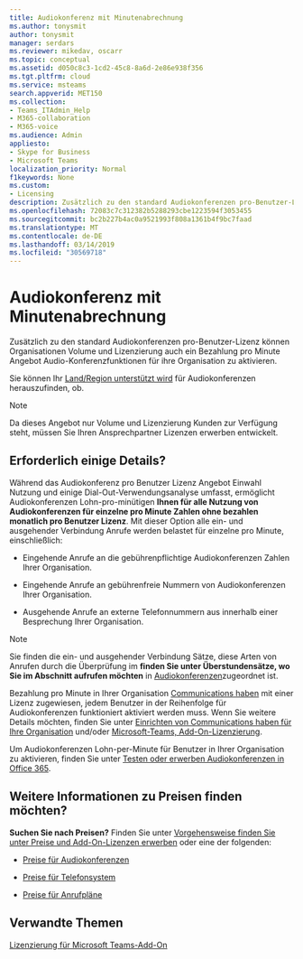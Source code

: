 ```yaml
---
title: Audiokonferenz mit Minutenabrechnung
ms.author: tonysmit
author: tonysmit
manager: serdars
ms.reviewer: mikedav, oscarr
ms.topic: conceptual
ms.assetid: d050c8c3-1cd2-45c8-8a6d-2e86e938f356
ms.tgt.pltfrm: cloud
ms.service: msteams
search.appverid: MET150
ms.collection:
- Teams_ITAdmin_Help
- M365-collaboration
- M365-voice
ms.audience: Admin
appliesto:
- Skype for Business
- Microsoft Teams
localization_priority: Normal
f1keywords: None
ms.custom:
- Licensing
description: Zusätzlich zu den standard Audiokonferenzen pro-Benutzer-Lizenz können Organisationen, die über die Microsoft-Volumenlizenzierung auch ein Bezahlung pro Minute Angebot Audio-Konferenzfunktionen für ihre Organisation zu aktivieren.
ms.openlocfilehash: 72083c7c312382b5288293cbe1223594f3053455
ms.sourcegitcommit: bc2b227b4ac0a9521993f808a1361b4f9bc7faad
ms.translationtype: MT
ms.contentlocale: de-DE
ms.lasthandoff: 03/14/2019
ms.locfileid: "30569718"
---
```

# <a name="audio-conferencing-pay-per-minute"></a>Audiokonferenz mit Minutenabrechnung

Zusätzlich zu den standard Audiokonferenzen pro-Benutzer-Lizenz können Organisationen Volume und Lizenzierung auch ein Bezahlung pro Minute Angebot Audio-Konferenzfunktionen für ihre Organisation zu aktivieren.
  

Sie können Ihr [Land/Region unterstützt wird](country-and-region-availability-for-audio-conferencing-and-calling-plans/country-and-region-availability-for-audio-conferencing-and-calling-plans.md) für Audiokonferenzen herauszufinden, ob.

  
> [!NOTE]
> Da dieses Angebot nur Volume und Lizenzierung Kunden zur Verfügung steht, müssen Sie Ihren Ansprechpartner Lizenzen erwerben entwickelt. 
  
## <a name="need-some-details"></a>Erforderlich einige Details?

Während das Audiokonferenz pro Benutzer Lizenz Angebot Einwahl Nutzung und einige Dial-Out-Verwendungsanalyse umfasst, ermöglicht Audiokonferenzen Lohn-pro-minütigen **Ihnen für alle Nutzung von Audiokonferenzen für einzelne pro Minute Zahlen ohne bezahlen monatlich pro Benutzer Lizenz**. Mit dieser Option alle ein- und ausgehender Verbindung Anrufe werden belastet für einzelne pro Minute, einschließlich:
  
- Eingehende Anrufe an die gebührenpflichtige Audiokonferenzen Zahlen Ihrer Organisation.
    
- Eingehende Anrufe an gebührenfreie Nummern von Audiokonferenzen Ihrer Organisation.
    
- Ausgehende Anrufe an externe Telefonnummern aus innerhalb einer Besprechung Ihrer Organisation.
    
> [!NOTE]
> Sie finden die ein- und ausgehender Verbindung Sätze, diese Arten von Anrufen durch die Überprüfung im **finden Sie unter Überstundensätze, wo Sie im Abschnitt aufrufen möchten** in [Audiokonferenzen](https://products.office.com/en-us/microsoft-teams/online-meeting-solutions#Rates)zugeordnet ist.
  
Bezahlung pro Minute in Ihrer Organisation [Communications haben](what-are-communications-credits.md) mit einer Lizenz zugewiesen, jedem Benutzer in der Reihenfolge für Audiokonferenzen funktioniert aktiviert werden muss. Wenn Sie weitere Details möchten, finden Sie unter [Einrichten von Communications haben für Ihre Organisation](set-up-communications-credits-for-your-organization.md) und/oder [Microsoft-Teams, Add-On-Lizenzierung](teams-add-on-licensing/microsoft-teams-add-on-licensing.md).
  
Um Audiokonferenzen Lohn-per-Minute für Benutzer in Ihrer Organisation zu aktivieren, finden Sie unter [Testen oder erwerben Audiokonferenzen in Office 365](try-or-purchase-audio-conferencing-in-office-365-for-teams.md).
  
## <a name="want-to-find-out-more-about-pricing"></a>Weitere Informationen zu Preisen finden möchten?

 **Suchen Sie nach Preisen?** Finden Sie unter [Vorgehensweise finden Sie unter Preise und Add-On-Lizenzen erwerben](teams-add-on-licensing/microsoft-teams-add-on-licensing.md#bkmk_how) oder eine der folgenden:
  
- [Preise für Audiokonferenzen](https://products.office.com/en-us/skype-for-business/audio-conferencing#Requirements)
    
- [Preise für Telefonsystem](https://products.office.com/en-us/skype-for-business/phone-system#Requirements)
    
- [Preise für Anrufpläne](https://products.office.com/en-us/skype-for-business/pstn-calling-plans#requirements)
    
## <a name="related-topics"></a>Verwandte Themen
  
[Lizenzierung für Microsoft Teams-Add-On](teams-add-on-licensing/microsoft-teams-add-on-licensing.md)
  
  
 
